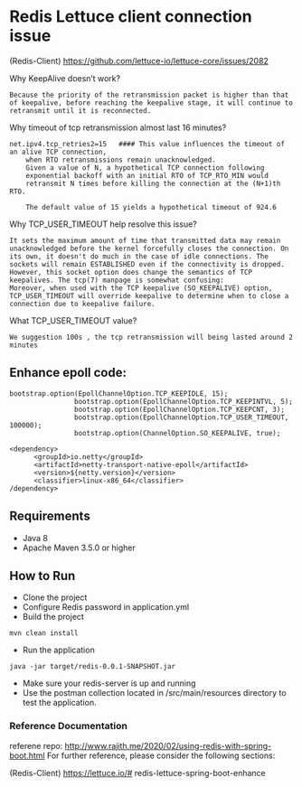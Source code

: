 # Redis Lettuce client connection issue

(Redis-Client) https://github.com/lettuce-io/lettuce-core/issues/2082


Why KeepAlive doesn’t work?

```
Because the priority of the retransmission packet is higher than that of keepalive, before reaching the keepalive stage, it will continue to retransmit until it is reconnected.

```
Why timeout of tcp retransmission almost last 16 minutes?

```
net.ipv4.tcp_retries2=15   #### This value influences the timeout of an alive TCP connection,
	when RTO retransmissions remain unacknowledged.
	Given a value of N, a hypothetical TCP connection following
	exponential backoff with an initial RTO of TCP_RTO_MIN would
	retransmit N times before killing the connection at the (N+1)th RTO.

	The default value of 15 yields a hypothetical timeout of 924.6

```
Why TCP_USER_TIMEOUT help resolve this issue?

```
It sets the maximum amount of time that transmitted data may remain unacknowledged before the kernel forcefully closes the connection. On its own, it doesn't do much in the case of idle connections. The sockets will remain ESTABLISHED even if the connectivity is dropped. However, this socket option does change the semantics of TCP keepalives. The tcp(7) manpage is somewhat confusing:
Moreover, when used with the TCP keepalive (SO_KEEPALIVE) option, TCP_USER_TIMEOUT will override keepalive to determine when to close a connection due to keepalive failure.

```
What TCP_USER_TIMEOUT value?

```
We suggestion 100s , the tcp retransmission will being lasted around 2 minutes

```

## Enhance epoll code:

```
bootstrap.option(EpollChannelOption.TCP_KEEPIDLE, 15);
                bootstrap.option(EpollChannelOption.TCP_KEEPINTVL, 5);
                bootstrap.option(EpollChannelOption.TCP_KEEPCNT, 3);
                bootstrap.option(EpollChannelOption.TCP_USER_TIMEOUT, 100000);
                bootstrap.option(ChannelOption.SO_KEEPALIVE, true);

<dependency>
      <groupId>io.netty</groupId>
      <artifactId>netty-transport-native-epoll</artifactId>
      <version>${netty.version}</version>
      <classifier>linux-x86_64</classifier>
/dependency>

```
## Requirements
* Java 8
* Apache Maven 3.5.0 or higher

## How to Run

- Clone the project
- Configure Redis password in application.yml
- Build the project  
```
mvn clean install
```
- Run the application
```
java -jar target/redis-0.0.1-SNAPSHOT.jar
```
- Make sure your redis-server is up and running
- Use the postman collection located in /src/main/resources directory to test the application.

### Reference Documentation

referene repo:  http://www.rajith.me/2020/02/using-redis-with-spring-boot.html
For further reference, please consider the following sections:

(Redis-Client) https://lettuce.io/# redis-lettuce-spring-boot-enhance
